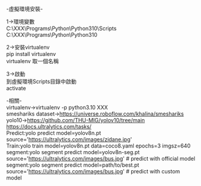 -虛擬環境安裝-  
 
1->環境變數  
C:\XXX\Programs\Python\Python310\Scripts  
C:\XXX\Programs\Python\Python310  
  
2->安裝virtualenv  
pip install virtualenv  
virtualenv 取一個名稱  
  
3->啟動  
到虛擬環境Scripts目錄中啟動  
activate  



-相關-  
virtualenv->virtualenv -p python3.10 XXX  
smeshariks dataset->https://universe.roboflow.com/khalina/smeshariks  
yolo10->https://github.com/THU-MIG/yolov10/tree/main  
https://docs.ultralytics.com/tasks/  
Predict:yolo predict model=yolov8n.pt source='https://ultralytics.com/images/zidane.jpg'  
Train:yolo train model=yolov8n.pt data=coco8.yaml epochs=3 imgsz=640  
segment:yolo segment predict model=yolov8n-seg.pt source='https://ultralytics.com/images/bus.jpg'  # predict with official model  
segment:yolo segment predict model=path/to/best.pt source='https://ultralytics.com/images/bus.jpg'  # predict with custom model  




